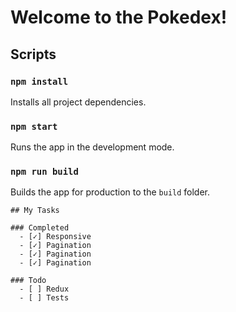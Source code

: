 # Welcome to the Pokedex!

## Scripts

### `npm install`

Installs all project dependencies.

### `npm start`

Runs the app in the development mode.

### `npm run build`

Builds the app for production to the `build` folder.

```
## My Tasks

### Completed
  - [✓] Responsive  
  - [✓] Pagination
  - [✓] Pagination
  - [✓] Pagination

### Todo
  - [ ] Redux
  - [ ] Tests

```
